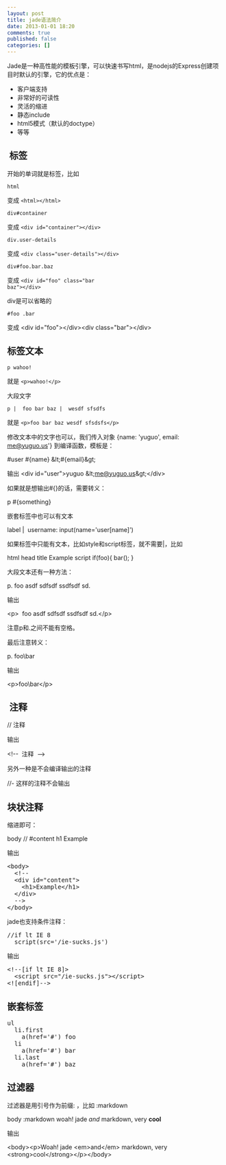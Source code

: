 ```yaml
---
layout: post
title: jade语法简介
date: 2013-01-01 18:20
comments: true
published: false
categories: []
---
```

Jade是一种高性能的模板引擎，可以快速书写html，是nodejs的Express创建项目时默认的引擎，它的优点是：
<ul>
	<li>客户端支持</li>
	<li>非常好的可读性</li>
	<li>灵活的缩进</li>
	<li>静态include</li>
	<li>html5模式（默认的doctype）</li>
	<li>等等</li>
</ul>
<h2> 标签</h2>
开始的单词就是标签，比如

<code>html</code>

变成 <code>&lt;html&gt;&lt;/html&gt;</code>

<code>div#container</code>

变成 <code>&lt;div id="container"&gt;&lt;/div&gt;</code>

<code>div.user-details</code>

变成 <code>&lt;div class="user-details"&gt;&lt;/div&gt;</code>

<code>div#foo.bar.baz</code>

变成 <code>&lt;div id="foo" class="bar baz"&gt;&lt;/div&gt;</code>

div是可以省略的

<code>#foo
.bar</code>

变成 &lt;div id="foo"&gt;&lt;/div&gt;&lt;div class="bar"&gt;&lt;/div&gt;
<h2>标签文本</h2>
<code>p wahoo!</code>

就是 <code>&lt;p&gt;wahoo!&lt;/p&gt;</code>

大段文字
<pre><code>p |  foo bar baz |  wesdf sfsdfs</code></pre>
就是 <code>&lt;p&gt;foo bar baz wesdf sfsdsfs&lt;/p&gt;</code>

修改文本中的文字也可以，我们传入对象 {name: 'yuguo', email: me@yuguo.us'} 到编译函数，模板是：

#user #{name} &amp;lt;#{email}&amp;gt;

输出 &lt;div id="user"&gt;yuguo &amp;lt;me@yuguo.us&amp;gt;&lt;/div&gt;

如果就是想输出#{}的话，需要转义：

p \#{something}

嵌套标签中也可以有文本

label
|  username:
input(name='user[name]')

如果标签中只能有文本，比如style和script标签，就不需要|，比如

html
head
title Example
script
if(foo){
bar();
}

大段文本还有一种方法：

p.
foo asdf
sdfsdf
ssdfsdf
sd.

输出

&lt;p&gt;  foo asdf
sdfsdf
ssdfsdf
sd.&lt;/p&gt;

注意p和.之间不能有空格。

最后注意转义：

p.
foo\\bar

输出

&lt;p&gt;foo\bar&lt;/p&gt;
<h2> 注释</h2>
// 注释

输出

&lt;!--  注释  --&gt;

另外一种是不会编译输出的注释

//- 这样的注释不会输出
<h2>块状注释</h2>
缩进即可：

body
//
#content
h1 Example

输出
<pre>&lt;body&gt;
  &lt;!--
  &lt;div id="content"&gt;
    &lt;h1&gt;Example&lt;/h1&gt;
  &lt;/div&gt;
  --&gt;
&lt;/body&gt;</pre>
jade也支持条件注释：
<pre>//if lt IE 8
  script(src='/ie-sucks.js')</pre>
<pre>输出</pre>
<pre>&lt;!--[if lt IE 8]&gt;
  &lt;script src="/ie-sucks.js"&gt;&lt;/script&gt;
&lt;![endif]--&gt;</pre>
<h2>嵌套标签</h2>
<pre>ul
  li.first
    a(href='#') foo
  li
    a(href='#') bar
  li.last
    a(href='#') baz</pre>
<h2>过滤器</h2>
过滤器是用引号作为前缀: ，比如 :markdown

body
:markdown
woah! jade _and_ markdown, very **cool**

输出

&lt;body&gt;&lt;p&gt;Woah! jade &lt;em&gt;and&lt;/em&gt; markdown, very &lt;strong&gt;cool&lt;/strong&gt;&lt;/p&gt;&lt;/body&gt;
